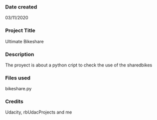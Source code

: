 ### Date created
03/11/2020

### Project Title
Ultimate Bikeshare

### Description
The proyect is about a python cript to check the use of the sharedbikes

### Files used
bikeshare.py

### Credits
Udacity, rbUdacProjects and me


